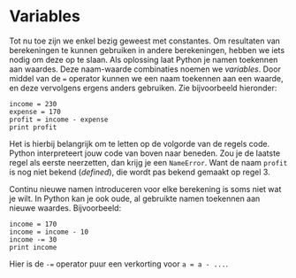 # Variables

Tot nu toe zijn we enkel bezig geweest met constantes. Om resultaten van berekeningen te kunnen gebruiken in andere berekeningen, hebben we iets nodig om deze op te slaan. Als oplossing laat Python je namen toekennen aan waardes. Deze naam-waarde combinaties noemen we *variables*. Door middel van de `=` operator kunnen we een naam toekennen aan een waarde, en deze vervolgens ergens anders gebruiken. Zie bijvoorbeeld hieronder:


	income = 230
	expense = 170
	profit = income - expense
	print profit


Het is hierbij belangrijk om te letten op de volgorde van de regels code. Python interpreteert jouw code van boven naar beneden. Zou je de laatste regel als eerste neerzetten, dan krijg je een `NameError`. Want de naam `profit` is nog niet bekend (*defined*), die wordt pas bekend gemaakt op regel 3.

Continu nieuwe namen introduceren voor elke berekening is soms niet wat je wilt. In Python kan je ook oude, al gebruikte namen toekennen aan nieuwe waardes. Bijvoorbeeld:


	income = 170
	income = income - 10
	income -= 30
	print income


Hier is de `-=` operator puur een verkorting voor `a = a - ...`.